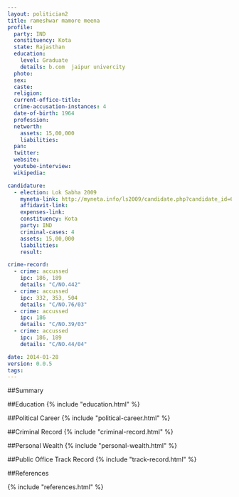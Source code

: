 ```yaml
---
layout: politician2
title: rameshwar mamore meena
profile: 
  party: IND
  constituency: Kota
  state: Rajasthan
  education: 
    level: Graduate
    details: b.com  jaipur univercity
  photo: 
  sex: 
  caste: 
  religion: 
  current-office-title: 
  crime-accusation-instances: 4
  date-of-birth: 1964
  profession: 
  networth: 
    assets: 15,00,000
    liabilities: 
  pan: 
  twitter: 
  website: 
  youtube-interview: 
  wikipedia: 

candidature: 
  - election: Lok Sabha 2009
    myneta-link: http://myneta.info/ls2009/candidate.php?candidate_id=6388
    affidavit-link: 
    expenses-link: 
    constituency: Kota 
    party: IND
    criminal-cases: 4
    assets: 15,00,000
    liabilities: 
    result:  

crime-record: 
  - crime: accussed
    ipc: 186, 189
    details: "C/NO.442" 
  - crime: accussed
    ipc: 332, 353, 504
    details: "C/NO.76/03" 
  - crime: accussed
    ipc: 186
    details: "C/NO.39/03" 
  - crime: accussed
    ipc: 186, 189
    details: "C/NO.44/04" 

date: 2014-01-28
version: 0.0.5
tags: 
---
```

##Summary


##Education
{% include "education.html" %}


##Political Career
{% include "political-career.html" %}


##Criminal Record
{% include "criminal-record.html" %}


##Personal Wealth
{% include "personal-wealth.html" %}


##Public Office Track Record
{% include "track-record.html" %}


##References


{% include "references.html" %}